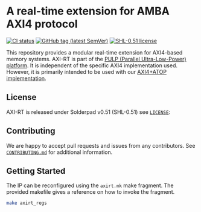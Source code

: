 # A real-time extension for AMBA AXI4 protocol
[![CI status](https://github.com/pulp-platform/axi_rt/actions/workflows/gitlab-ci.yml/badge.svg?branch=master)](https://github.com/pulp-platform/axi_rt/actions/workflows/gitlab-ci.yml?query=branch%3Amaster)
[![GitHub tag (latest SemVer)](https://img.shields.io/github/v/tag/pulp-platform/axi_rt?color=blue&label=current&sort=semver)](CHANGELOG.md)
[![SHL-0.51 license](https://img.shields.io/badge/license-SHL--0.51-green)](LICENSE)

This repository provides a modular real-time extension for AXI4-based memory systems. AXI-RT is part
of the [PULP (Parallel Ultra-Low-Power) platform](https://pulp-platform.org/). It is independent of
the specific AXI4 implementation used. However, it is primarily intended to be used with our
[AXI4+ATOP implementation](https://github.com/pulp-platform/axi).

## License
AXI-RT is released under Solderpad v0.51 (SHL-0.51) see [`LICENSE`](LICENSE):

## Contributing
We are happy to accept pull requests and issues from any contributors. See [`CONTRIBUTING.md`](CONTRIBUTING.md)
for additional information.

## Getting Started

The IP can be reconfigured using the `axirt.mk` make fragment. The provided makefile gives
a reference on how to invoke the fragment.

``` bash
make axirt_regs

```

